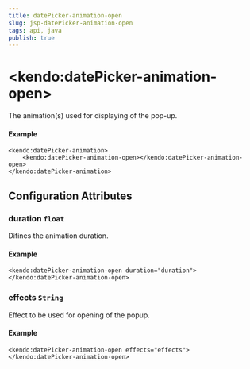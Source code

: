 ```yaml
---
title: datePicker-animation-open
slug: jsp-datePicker-animation-open
tags: api, java
publish: true
---
```


# \<kendo:datePicker-animation-open\>

The animation(s) used for displaying of the pop-up.

#### Example
    <kendo:datePicker-animation>
        <kendo:datePicker-animation-open></kendo:datePicker-animation-open>
    </kendo:datePicker-animation>

## Configuration Attributes

### duration `float`

Difines the animation duration.

#### Example
    <kendo:datePicker-animation-open duration="duration">
    </kendo:datePicker-animation-open>

### effects `String`

Effect to be used for opening of the popup.

#### Example
    <kendo:datePicker-animation-open effects="effects">
    </kendo:datePicker-animation-open>


